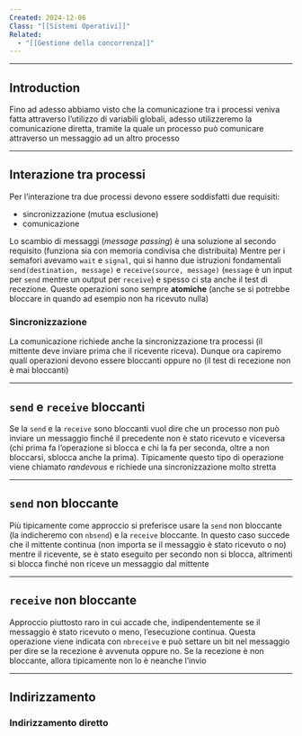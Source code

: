 ```yaml
---
Created: 2024-12-06
Class: "[[Sistemi Operativi]]"
Related:
  - "[[Gestione della concorrenza]]"
---
```

---
## Introduction
Fino ad adesso abbiamo visto che la comunicazione tra i processi veniva fatta attraverso l’utilizzo di variabili globali, adesso utilizzeremo la comunicazione diretta, tramite la quale un processo può comunicare attraverso un messaggio ad un altro processo

---
## Interazione tra processi
Per l’interazione tra due processi devono essere soddisfatti due requisiti:
- sincronizzazione (mutua esclusione)
- comunicazione

Lo scambio di messaggi (*message passing*) è una soluzione al secondo requisito (funziona sia con memoria condivisa che distribuita)
Mentre per i semafori avevamo `wait` e `signal`, qui si hanno due istruzioni fondamentali `send(destination, message)` e `receive(source, message)` (`message` è un input per `send` mentre un output per `receive`) e spesso ci sta anche il test di recezione. Queste operazioni sono sempre **atomiche** (anche se si potrebbe bloccare in quando ad esempio non ha ricevuto nulla)

### Sincronizzazione
La comunicazione richiede anche la sincronizzazione tra processi (il mittente deve inviare prima che il ricevente riceva).
Dunque ora capiremo quali operazioni devono essere bloccanti oppure no (il test di recezione non è mai bloccanti)

---
## `send` e `receive` bloccanti
Se la `send` e la `receive` sono bloccanti vuol dire che un processo non può inviare un messaggio finché il precedente non è stato ricevuto e viceversa (chi prima fa l’operazione si blocca e chi la fa per seconda, oltre a non bloccarsi, sblocca anche la prima).
Tipicamente questo tipo di operazione viene chiamato *randevous* e richiede una sincronizzazione molto stretta

---
## `send` non bloccante
Più tipicamente come approccio si preferisce usare la `send` non bloccante (la indicheremo con `nbsend`) e la `receive` bloccante.
In questo caso succede che il mittente continua (non importa se il messaggio è stato ricevuto o no) mentre il ricevente, se è stato eseguito per secondo non si blocca, altrimenti si blocca finché non riceve un messaggio dal mittente

---
## `receive` non bloccante
Approccio piuttosto raro in cui accade che, indipendentemente se il messaggio è stato ricevuto o meno, l’esecuzione continua. Questa operazione viene indicata con `nbreceive` e può settare un bit nel messaggio per dire se la recezione è avvenuta oppure no. Se la recezione è non bloccante, allora tipicamente non lo è neanche l’invio

---
## Indirizzamento
### Indirizzamento diretto